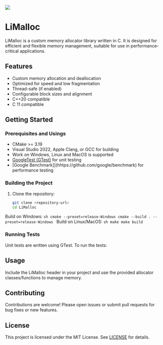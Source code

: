 ![](./misc/images/project.png)

# LiMalloc

LiMalloc is a custom memory allocator library written in C. It is designed for efficient and flexible memory management, suitable for use in performance-critical applications.

## Features

- Custom memory allocation and deallocation
- Optimized for speed and low fragmentation
- Thread-safe (if enabled)
- Configurable block sizes and alignment
- C++20 compatible
- C 11 compatible

## Getting Started

### Prerequisites and Usings

- CMake >= 3.19
- Visual Studio 2022, Apple Clang, or GCC for building
- Work on Windows, Linux and MacOS is supported
- [GoogleTest (GTest)](https://github.com/google/googletest) for unit testing
- [Google Benchmark]](hhtps://github.com/google/benchmark) for performance testing

### Building the Project

1. Clone the repository:
    ```sh
    git clone <repository-url>
    cd LiMalloc
    ```
Build on Windows:
    ```sh
    cmake --preset=release-Windows
    cmake --build . --preset=release-Windows
    ```
Build on Linux/MacOS:
    ```sh
    make
    make build
    ``` 

### Running Tests

Unit tests are written using GTest. To run the tests:
## Usage

Include the LiMalloc header in your project and use the provided allocator classes/functions to manage memory.
## Contributing

Contributions are welcome! Please open issues or submit pull requests for bug fixes or new features.

## License

This project is licensed under the MIT License. See [LICENSE](LICENSE) for details.
